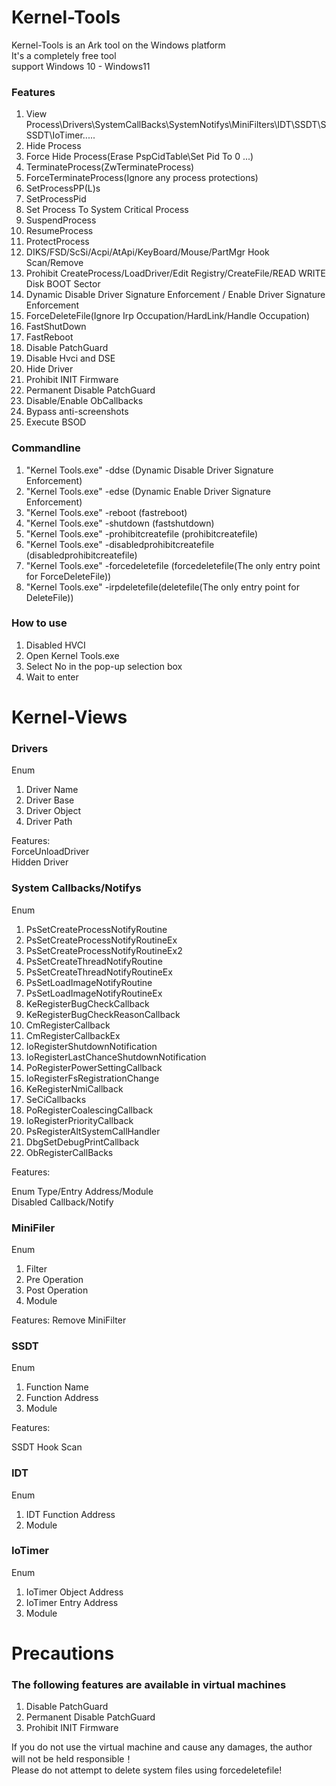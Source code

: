 # Kernel-Tools
Kernel-Tools is an Ark tool on the Windows platform          
It's a completely free tool                
support Windows 10 - Windows11          


### Features

1. View Process\Drivers\SystemCallBacks\SystemNotifys\MiniFilters\IDT\SSDT\SSSDT\IoTimer.....
2. Hide Process
3. Force Hide Process(Erase PspCidTable\Set Pid To 0 ...)
4. TerminateProcess(ZwTerminateProcess)
5. ForceTerminateProcess(Ignore any process protections)
6. SetProcessPP(L)s
7. SetProcessPid
8. Set Process To System Critical Process
9. SuspendProcess
10. ResumeProcess
11. ProtectProcess
12. DIKS/FSD/ScSi/Acpi/AtApi/KeyBoard/Mouse/PartMgr Hook Scan/Remove
13. Prohibit CreateProcess/LoadDriver/Edit Registry/CreateFile/READ WRITE Disk BOOT Sector
14. Dynamic Disable Driver Signature Enforcement / Enable Driver Signature Enforcement
15. ForceDeleteFile(Ignore Irp Occupation/HardLink/Handle Occupation)
16. FastShutDown
17. FastReboot
18. Disable PatchGuard
19. Disable Hvci and DSE
20. Hide Driver
21. Prohibit INIT Firmware
22. Permanent Disable PatchGuard
23. Disable/Enable ObCallbacks
24. Bypass anti-screenshots
25. Execute BSOD


### Commandline

1. "Kernel Tools.exe" -ddse (Dynamic Disable Driver Signature Enforcement)
2. "Kernel Tools.exe" -edse (Dynamic Enable Driver Signature Enforcement)
3. "Kernel Tools.exe" -reboot (fastreboot)
4. "Kernel Tools.exe" -shutdown (fastshutdown)
5. "Kernel Tools.exe" -prohibitcreatefile (prohibitcreatefile)
6. "Kernel Tools.exe" -disabledprohibitcreatefile (disabledprohibitcreatefile)
7. "Kernel Tools.exe" -forcedeletefile (forcedeletefile(The only entry point for ForceDeleteFile))
8. "Kernel Tools.exe" -irpdeletefile(deletefile(The only entry point for DeleteFile))


### How to use

1. Disabled HVCI
2. Open Kernel Tools.exe
3. Select No in the pop-up selection box
4. Wait to enter


# Kernel-Views
### Drivers
Enum                  
1. Driver Name
2. Driver Base
3. Driver Object
4. Driver Path

Features:                    
ForceUnloadDriver   
Hidden Driver                                                


### System Callbacks/Notifys
Enum       
1. PsSetCreateProcessNotifyRoutine
2. PsSetCreateProcessNotifyRoutineEx
3. PsSetCreateProcessNotifyRoutineEx2
4. PsSetCreateThreadNotifyRoutine
5. PsSetCreateThreadNotifyRoutineEx
6. PsSetLoadImageNotifyRoutine
7. PsSetLoadImageNotifyRoutineEx
8. KeRegisterBugCheckCallback
9. KeRegisterBugCheckReasonCallback
10. CmRegisterCallback
11. CmRegisterCallbackEx
12. IoRegisterShutdownNotification
13. IoRegisterLastChanceShutdownNotification
14. PoRegisterPowerSettingCallback
15. IoRegisterFsRegistrationChange
16. KeRegisterNmiCallback
17. SeCiCallbacks
18. PoRegisterCoalescingCallback
19. IoRegisterPriorityCallback
20. PsRegisterAltSystemCallHandler
21. DbgSetDebugPrintCallback
22. ObRegisterCallBacks

Features:

Enum Type/Entry Address/Module  
Disabled Callback/Notify    



### MiniFiler
Enum      
1. Filter
2. Pre Operation
3. Post Operation
4. Module

Features:
Remove MiniFilter                 


### SSDT
Enum                 
1. Function Name
2. Function Address
3. Module

Features:

SSDT Hook Scan

### IDT
Enum         
1. IDT Function Address
2. Module


### IoTimer
Enum           
1. IoTimer Object Address
2. IoTimer Entry Address
3. Module






# Precautions

### The following features are available in virtual machines

1. Disable PatchGuard
2. Permanent Disable PatchGuard
3. Prohibit INIT Firmware

If you do not use the virtual machine and cause any damages, the author will not be held responsible！                           
Please do not attempt to delete system files using forcedeletefile!
